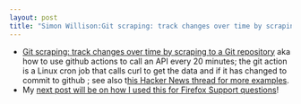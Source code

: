 ```yaml
---
layout: post
title: "Simon Willison:Git scraping: track changes over time by scraping to a Git repository aka how to use github actions to call an API every 20 minutes"
---
```

*   [Git scraping: track changes over time by scraping to a Git repository](https://simonwillison.net/2020/Oct/9/git-scraping/) aka how to use github actions to call an API every 20 minutes; the git action is a Linux cron job that calls curl to get the data and if it has changed to commit to github ; see also t[his Hacker News thread for more examples](https://twitter.com/simonw/status/1314654153646383104).
*   My [next post will be on how I used this for Firefox Support questions](http://rolandtanglao.com/2020/10/18/p1-github-actions-super-great-yaml-is-super-confusing/)!

